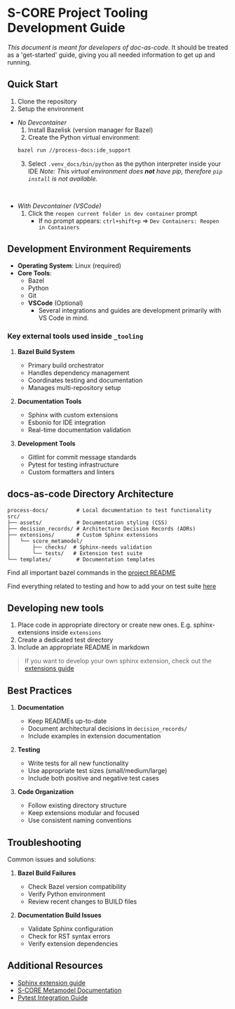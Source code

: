 # S-CORE Project Tooling Development Guide

*This document is meant for *developers* of doc-as-code.*
It should be treated as a 'get-started' guide, giving you all needed information to get up and running.

## Quick Start

1. Clone the repository
2. Setup the environment
- *No Devcontainer*
    1. Install Bazelisk (version manager for Bazel)
    2. Create the Python virtual environment:
   ```bash
   bazel run //process-docs:ide_support
   ```
    3. Select `.venv_docs/bin/python` as the python interpreter inside your IDE
    *Note: This virtual environment does **not** have pip, therefore `pip install` is not available.*
<br>

- *With Devcontainer (VSCode)*
    1. Click the `reopen current folder in dev container` prompt
        -  If no prompt appears: `ctrl+shift+p` => `Dev Containers: Reopen in Containers`


## Development Environment Requirements

- **Operating System**: Linux (required)
- **Core Tools**:
  - Bazel
  - Python
  - Git
  - **VSCode** (Optional)
    - Several integrations and guides are development primarily with VS Code in mind.



### Key external tools used inside `_tooling`

1. **Bazel Build System**
   - Primary build orchestrator
   - Handles dependency management
   - Coordinates testing and documentation
   - Manages multi-repository setup

2. **Documentation Tools**
   - Sphinx with custom extensions
   - Esbonio for IDE integration
   - Real-time documentation validation

3. **Development Tools**
   - Gitlint for commit message standards
   - Pytest for testing infrastructure
   - Custom formatters and linters



## docs-as-code Directory Architecture

```
process-docs/         # Local documentation to test functionality
src/
├── assets/           # Documentation styling (CSS)
├── decision_records/ # Architecture Decision Records (ADRs)
├── extensions/       # Custom Sphinx extensions
│   └── score_metamodel/
│       ├── checks/  # Sphinx-needs validation
│       └── tests/   # Extension test suite
└── templates/        # Documentation templates
```


Find all important bazel commands in the [project README](/README.md)

Find everything related to testing and how to add your on test suite [here](/tools/testing/pytest/README.md)

## Developing new tools

1. Place code in appropriate directory or create new ones. E.g. sphinx-extensions inside `extensions`
2. Create a dedicated test directory
3. Include an appropriate README in markdown

> If you want to develop your own sphinx extension, check out the [extensions guide](/src/extensions/README.md)

## Best Practices

1. **Documentation**
   - Keep READMEs up-to-date
   - Document architectural decisions in `decision_records/`
   - Include examples in extension documentation

2. **Testing**
   - Write tests for all new functionality
   - Use appropriate test sizes (small/medium/large)
   - Include both positive and negative test cases

3. **Code Organization**
   - Follow existing directory structure
   - Keep extensions modular and focused
   - Use consistent naming conventions

## Troubleshooting

Common issues and solutions:

1. **Bazel Build Failures**
   - Check Bazel version compatibility
   - Verify Python environment
   - Review recent changes to BUILD files

2. **Documentation Build Issues**
   - Validate Sphinx configuration
   - Check for RST syntax errors
   - Verify extension dependencies

## Additional Resources
- [Sphinx extension guide](/src/extensions/README.md)
- [S-CORE Metamodel Documentation](/src/extensions/score_metamodel/README.md)
- [Pytest Integration Guide](/tools/testing/pytest/README.md)
